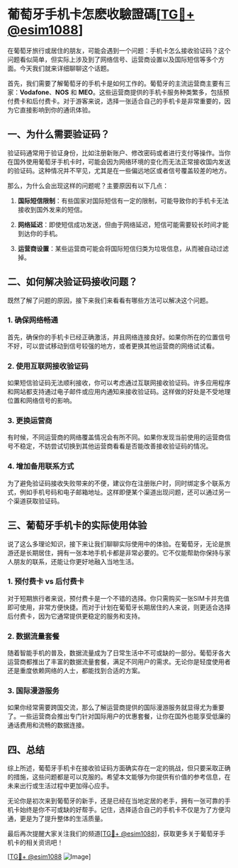 # 葡萄牙手机卡怎麽收驗證碼[[TG💪+ @esim1088](https://t.me/s/esim1088)]

在葡萄牙旅行或居住的朋友，可能会遇到一个问题：手机卡怎么接收验证码？这个问题看似简单，但实际上涉及到了网络信号、运营商设置以及国际短信等多个方面。今天我们就来详细聊聊这个话题。

首先，我们需要了解葡萄牙的手机卡是如何工作的。葡萄牙的主流运营商主要有三家：**Vodafone**、**NOS** 和 **MEO**。这些运营商提供的手机卡服务种类繁多，包括预付费卡和后付费卡。对于游客来说，选择一张适合自己的手机卡是非常重要的，因为它直接影响到你的通讯体验。

## 一、为什么需要验证码？

验证码通常用于验证身份，比如注册新账户、修改密码或者进行支付等操作。当你在国外使用葡萄牙手机卡时，可能会因为网络环境的变化而无法正常接收国内发送的验证码。这种情况并不罕见，尤其是在一些偏远地区或者信号覆盖较差的地方。

那么，为什么会出现这样的问题呢？主要原因有以下几点：

1. **国际短信限制**：有些国家对国际短信有一定的限制，可能导致你的手机卡无法接收到国外发来的短信。
   
2. **网络延迟**：即使短信成功发送，但由于网络延迟，短信可能需要较长时间才能到达你的手机。

3. **运营商设置**：某些运营商可能会将国际短信归类为垃圾信息，从而被自动过滤掉。

## 二、如何解决验证码接收问题？

既然了解了问题的原因，接下来我们来看看有哪些方法可以解决这个问题。

### 1. 确保网络畅通

首先，确保你的手机卡已经正确激活，并且网络连接良好。如果你所在的位置信号不好，可以尝试移动到信号较强的地方，或者更换其他运营商的网络试试看。

### 2. 使用互联网接收验证码

如果短信验证码无法顺利接收，你可以考虑通过互联网接收验证码。许多应用程序和网站都支持通过电子邮件或应用内通知来接收验证码。这样做的好处是不受地理位置和网络信号的影响。

### 3. 更换运营商

有时候，不同运营商的网络覆盖情况会有所不同。如果你发现当前使用的运营商信号不稳定，不妨尝试切换到其他运营商看看是否能改善接收验证码的情况。

### 4. 增加备用联系方式

为了避免验证码接收失败带来的不便，建议你在注册账户时，同时绑定多个联系方式，例如手机号码和电子邮箱地址。这样即便某个渠道出现问题，还可以通过另一个渠道获取验证码。

## 三、葡萄牙手机卡的实际使用体验

说了这么多理论知识，接下来让我们聊聊实际使用中的体验。在葡萄牙，无论是旅游还是长期居住，拥有一张本地手机卡都是非常必要的。它不仅能帮助你保持与家人朋友的联系，还能让你更好地融入当地生活。

### 1. 预付费卡 vs 后付费卡

对于短期旅行者来说，预付费卡是一个不错的选择。你只需购买一张SIM卡并充值即可使用，非常方便快捷。而对于计划在葡萄牙长期居住的人来说，则更适合选择后付费卡，因为它通常提供更稳定的服务和支持。

### 2. 数据流量套餐

随着智能手机的普及，数据流量成为了日常生活中不可或缺的一部分。葡萄牙各大运营商都推出了丰富的数据流量套餐，满足不同用户的需求。无论你是轻度使用者还是重度依赖网络的人士，都能找到合适的方案。

### 3. 国际漫游服务

如果你经常需要跨国交流，那么了解运营商提供的国际漫游服务就显得尤为重要了。一些运营商会推出专门针对国际用户的优惠套餐，让你在国外也能享受低廉的通话费用和流畅的数据连接。

## 四、总结

综上所述，葡萄牙手机卡在接收验证码方面确实存在一定的挑战，但只要采取正确的措施，这些问题都是可以克服的。希望本文能够为你提供有价值的参考信息，在未来出行或生活过程中更加得心应手。

无论你是初次来到葡萄牙的新手，还是已经在当地定居的老手，拥有一张可靠的手机卡始终是你不可或缺的好帮手。记住，选择适合自己的手机卡不仅是为了方便沟通，更是为了提升整体的生活质量。

最后再次提醒大家关注我们的频道[[TG💪+ @esim1088](https://t.me/s/esim1088)]，获取更多关于葡萄牙手机卡的相关资讯吧！

[[TG💪+ @esim1088](https://t.me/s/esim1088) ![Image](https://i.postimg.cc/4NQfJmqS/Snipaste-2025-05-13-00-14-12.png)]